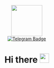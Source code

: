 

<div id="header" align="center">
<img src="https://i.giphy.com/media/v1.Y2lkPTc5MGI3NjExcnBid2U5a2JnbzBzbWRhcmhkc3BrYXd6dHkya3RkN2g5czBtMXF1aiZlcD12MV9pbnRlcm5hbF9naWZfYnlfaWQmY3Q9Zw/IWrVHAlKcsfC0kaepI/giphy.gif" width="100"/>
</div>

<div id="badges" align="center">
  <a href="https://t.me/mikh_no17">
<img src="https://img.shields.io/badge/Telegram-blue?logo=Telegram&logoColor=white&style=for-the-badge" alt="Telegram Badge"/>
  <a/>
</div>

<div id="badges" align="center">
<img src="https://komarev.com/ghpvc/?YuliiaMikhno&style=flat-square&color=blue" alt=""/>
<h1>
      Hi there
  <img src="https://media.giphy.com/media/hvRJCLFzcasrR4ia7z/giphy.gif" width="30px"/>
    </h1>

